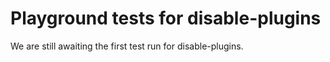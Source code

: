 # Playground tests for disable-plugins
We are still awaiting the first test run for disable-plugins.
